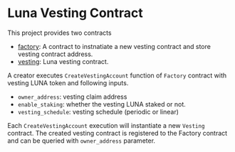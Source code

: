# Luna Vesting Contract

This project provides two contracts
* [factory](./contracts/vesting-factory): A contract to instnatiate a new vesting contract and store vesting contract address.
* [vesting](./contracts/vesting): Luna vesting contract.

A creator executes `CreateVestingAccount` function of `Factory` contract with vesting LUNA token and following inputs.
* `owner_address`: vesting claim address
* `enable_staking`: whether the vesting LUNA staked or not.
* `vesting_schedule`: vesting schedule (periodic or linear) 

 Each `CreateVestingAccount` execution will instantiate a new `Vesting` contract. The created vesting contract is registered to the Factory contract and can be queried with `owner_address` parameter.

